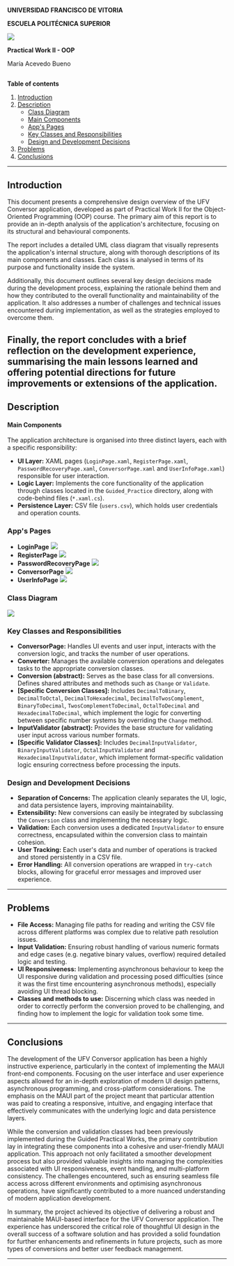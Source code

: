 **UNIVERSIDAD FRANCISCO DE VITORIA**

**ESCUELA POLITÉCNICA SUPERIOR**

![](./README_Pictures/UFV_Logo.png)

**Practical Work II - OOP**

María Acevedo Bueno

## 

**Table of contents**

1. [Introduction](#introduction)
2. [Description](#description)
   - [Class Diagram](#class-diagram)
   - [Main Components](#main-components)
   - [App's Pages](#apps-pages)
   - [Key Classes and Responsibilities](#key-classes-and-responsibilities)
   - [Design and Development Decisions](#design-and-development-decisions)
3. [Problems](#problems)
4. [Conclusions](#conclusions)

---

## Introduction

This document presents a comprehensive design overview of the UFV Conversor application, developed as part of Practical Work II for the Object-Oriented Programming (OOP) course. The primary aim of this report is to provide an in-depth analysis of the application's architecture, focusing on its structural and behavioural components.

The report includes a detailed UML class diagram that visually represents the application's internal structure, along with thorough descriptions of its main components and classes. Each class is analysed in terms of its purpose and functionality inside the system.

Additionally, this document outlines several key design decisions made during the development process, explaining the rationale behind them and how they contributed to the overall functionality and maintainability of the application. It also addresses a number of challenges and technical issues encountered during implementation, as well as the strategies employed to overcome them.

Finally, the report concludes with a brief reflection on the development experience, summarising the main lessons learned and offering potential directions for future improvements or extensions of the application.
---

## Description

#### Main Components

The application architecture is organised into three distinct layers, each with a specific responsibility:

- **UI Layer:** XAML pages (`LoginPage.xaml`, `RegisterPage.xaml`, `PasswordRecoveryPage.xaml`, `ConversorPage.xaml` and `UserInfoPage.xaml`) responsible for user interaction.
- **Logic Layer:** Implements the core functionality of the application through classes located in the `Guided_Practice` directory, along with code-behind files (`*.xaml.cs`).
- **Persistence Layer:** CSV file (`users.csv`), which holds user credentials and operation counts.

### App's Pages
- **LoginPage**
![](./README_Pictures/Login.png)
- **RegisterPage**
![](./README_Pictures/Register.png)
- **PasswordRecoveryPage**
![](./README_Pictures/PasswdRecovery.png)
- **ConversorPage**
![](./README_Pictures/Conversor.png)
- **UserInfoPage**
![](./README_Pictures/UserInfo.png)

### Class Diagram

![](./README_Pictures/PWII_Class_Diagram.jpg)

### Key Classes and Responsibilities

- **ConversorPage:** Handles UI events and user input, interacts with the conversion logic, and tracks the number of user operations.
- **Converter:** Manages the available conversion operations and delegates tasks to the appropriate conversion classes.
- **Conversion (abstract):** Serves as the base class for all conversions. Defines shared attributes and methods such as `Change` or `Validate`.
- **[Specific Conversion Classes]:** Includes `DecimalToBinary`, `DecimalToOctal`, `DecimalToHexadecimal`, `DecimalToTwosComplement`, `BinaryToDecimal`, `TwosComplementToDecimal`, `OctalToDecimal` and `HexadecimalToDecimal`, which implement the logic for converting between specific number systems by overriding the `Change` method.
- **InputValidator (abstract):** Provides the base structure for validating user input across various number formats.
- **[Specific Validator Classes]:** Includes `DecimalInputValidator`, `BinaryInputValidator`, `OctalInputValidator` and `HexadecimalInputValidator`, which implement format-specific validation logic ensuring correctness before processing the inputs.

### Design and Development Decisions

- **Separation of Concerns:** The application cleanly separates the UI, logic, and data persistence layers, improving maintainability.
- **Extensibility:** New conversions can easily be integrated by subclassing the `Conversion` class and implementing the necessary logic.
- **Validation:** Each conversion uses a dedicated `InputValidator` to ensure correctness, encapsulated within the conversion class to maintain cohesion.
- **User Tracking:** Each user's data and number of operations is tracked and stored persistently in a CSV file.
- **Error Handling:** All conversion operations are wrapped in `try-catch` blocks, allowing for graceful error messages and improved user experience.

---

## Problems

- **File Access:** Managing file paths for reading and writing the CSV file across different platforms was complex due to relative path resolution issues.
- **Input Validation:** Ensuring robust handling of various numeric formats and edge cases (e.g. negative binary values, overflow) required detailed logic and testing.
- **UI Responsiveness:** Implementing asynchronous behaviour to keep the UI responsive during validation and processing posed difficulties (since it was the first time encountering asynchronous methods), especially avoiding UI thread blocking.
- **Classes and methods to use:** Discerning which class was needed in order to correctly perform the conversion proved to be challenging, and finding how to implement the logic for validation took some time.
---

## Conclusions

The development of the UFV Conversor application has been a highly instructive experience, particularly in the context of implementing the MAUI front-end components. Focusing on the user interface and user experience aspects allowed for an in-depth exploration of modern UI design patterns, asynchronous programming, and cross-platform considerations. The emphasis on the MAUI part of the project meant that particular attention was paid to creating a responsive, intuitive, and engaging interface that effectively communicates with the underlying logic and data persistence layers.

While the conversion and validation classes had been previously implemented during the Guided Practical Works, the primary contribution lay in integrating these components into a cohesive and user-friendly MAUI application. This approach not only facilitated a smoother development process but also provided valuable insights into managing the complexities associated with UI responsiveness, event handling, and multi-platform consistency. The challenges encountered, such as ensuring seamless file access across different environments and optimising asynchronous operations, have significantly contributed to a more nuanced understanding of modern application development.

In summary, the project achieved its objective of delivering a robust and maintainable MAUI-based interface for the UFV Conversor application. The experience has underscored the critical role of thoughtful UI design in the overall success of a software solution and has provided a solid foundation for further enhancements and refinements in future projects, such as more types of conversions and better user feedback management.

---

